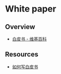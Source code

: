 # White paper

## Overview

- [白皮书 - 维基百科](https://zh.wikipedia.org/wiki/%E7%99%BD%E7%9A%AE%E4%B9%A6)

## Resources

- [如何写白皮书](https://zh.wikihow.com/%E5%86%99%E7%99%BD%E7%9A%AE%E4%B9%A6)
